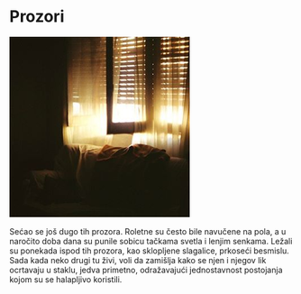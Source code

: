 # Prozori

![](prozori.jpg)

Sećao se još dugo tih prozora. Roletne su često bile navučene na pola, a u naročito doba dana su punile sobicu tačkama svetla i lenjim senkama. Ležali su ponekada ispod tih prozora, kao sklopljene slagalice, prkoseći besmislu. Sada kada neko drugi tu živi, voli da zamišlja kako se njen i njegov lik ocrtavaju u staklu, jedva primetno, odražavajući jednostavnost postojanja kojom su se halapljivo koristili.
